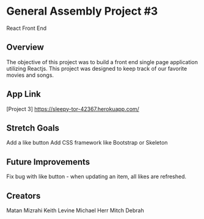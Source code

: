 <h1>General Assembly Project #3</h1>

React Front End

<h2>Overview</h2>

The objective of this project was to build a front end single page application utilizing Reactjs.  This project was designed to keep track of our favorite movies and songs.  

<h2>App Link</h2>

[Project 3] https://sleepy-tor-42367.herokuapp.com/

<h2>Stretch Goals</h2>

Add a like button
Add CSS framework like Bootstrap or Skeleton

<h2>Future Improvements</h2>

Fix bug with like button - when updating an item, all likes are refreshed.

<h2>Creators</h2>

Matan Mizrahi
Keith Levine
Michael Herr
Mitch Debrah 
